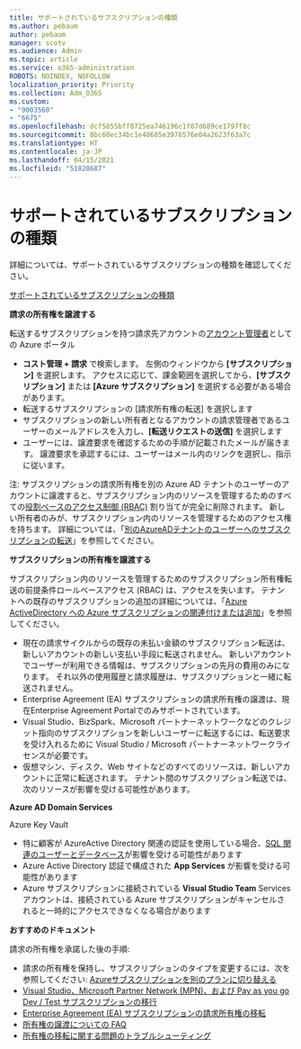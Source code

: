 ```yaml
---
title: サポートされているサブスクリプションの種類
ms.author: pebaum
author: pebaum
manager: scotv
ms.audience: Admin
ms.topic: article
ms.service: o365-administration
ROBOTS: NOINDEX, NOFOLLOW
localization_priority: Priority
ms.collection: Adm_O365
ms.custom:
- "9003560"
- "6675"
ms.openlocfilehash: dcf5855bff8725ea746196c1f07d689ce1797f8c
ms.sourcegitcommit: 8bc60ec34bc1e40685e3976576e04a2623f63a7c
ms.translationtype: HT
ms.contentlocale: ja-JP
ms.lasthandoff: 04/15/2021
ms.locfileid: "51820687"
---
```

# <a name="supported-subscription-types"></a>サポートされているサブスクリプションの種類

詳細については、サポートされているサブスクリプションの種類を確認してください。

[サポートされているサブスクリプションの種類](https://docs.microsoft.com/azure/billing/billing-subscription-transfer?WT.mc_id=Portal-Microsoft_Azure_Support#supported-subscription-types)

**請求の所有権を譲渡する**

転送するサブスクリプションを持つ請求先アカウントの[アカウント管理者](https://ms.portal.azure.com/)としての Azure ポータル

- **コスト管理 + 請求** で検索します。 左側のウィンドウから **[サブスクリプション]** を選択します。 アクセスに応じて、課金範囲を選択してから、**[サブスクリプション]** または **[Azure サブスクリプション]** を選択する必要がある場合があります。
- 転送するサブスクリプションの [請求所有権の転送] を選択します
- サブスクリプションの新しい所有者となるアカウントの請求管理者であるユーザーのメールアドレスを入力し、**[転送リクエストの送信]** を選択します
- ユーザーには、譲渡要求を確認するための手順が記載されたメールが届きます。 譲渡要求を承認するには、ユーザーはメール内のリンクを選択し、指示に従います。

注: サブスクリプションの請求所有権を別の Azure AD テナントのユーザーのアカウントに譲渡すると、サブスクリプション内のリソースを管理するためのすべての[役割ベースのアクセス制御 (RBAC)](https://docs.microsoft.com/azure/role-based-access-control/overview?WT.mc_id=Portal-Microsoft_Azure_Support) 割り当てが完全に削除されます。 新しい所有者のみが、サブスクリプション内のリソースを管理するためのアクセス権を持ちます。 詳細については、「[別のAzureADテナントのユーザーへのサブスクリプションの転送](https://docs.microsoft.com/azure/active-directory/managed-identities-azure-resources/known-issues?WT.mc_id=Portal-Microsoft_Azure_Support)」を参照してください。

**サブスクリプションの所有権を譲渡する**

サブスクリプション内のリソースを管理するためのサブスクリプション所有権転送の前提条件ロールベースアクセス (RBAC) は、アクセスを失います。 テナントへの既存のサブスクリプションの追加の詳細については、「[Azure ActiveDirectory への Azure サブスクリプションの関連付けまたは追加](https://docs.microsoft.com/azure/active-directory/fundamentals/active-directory-how-subscriptions-associated-directory?WT.mc_id=Portal-Microsoft_Azure_Support)」を参照してください。

- 現在の請求サイクルからの既存の未払い金額のサブスクリプション転送は、新しいアカウントの新しい支払い手段に転送されません。 新しいアカウントでユーザーが利用できる情報は、サブスクリプションの先月の費用のみになります。 それ以外の使用履歴と請求履歴は、サブスクリプションと一緒に転送されません。
- Enterprise Agreement (EA) サブスクリプションの請求所有権の譲渡は、現在Enterprise Agreement Portalでのみサポートされています。
- Visual Studio、BizSpark、Microsoft パートナーネットワークなどのクレジット指向のサブスクリプションを新しいユーザーに転送するには、転送要求を受け入れるために Visual Studio / Microsoft パートナーネットワークライセンスが必要です。
- 仮想マシン、ディスク、Web サイトなどのすべてのリソースは、新しいアカウントに正常に転送されます。 テナント間のサブスクリプション転送では、次のリソースが影響を受ける可能性があります。

**Azure AD Domain Services**

Azure Key Vault

- 特に顧客が AzureActive Directory 関連の認証を使用している場合、[SQL 関連のユーザーとデータベース](https://docs.microsoft.com/azure/sql-database/sql-database-aad-authentication-configure?WT.mc_id=Portal-Microsoft_Azure_Support)が影響を受ける可能性があります
- Azure Active Directory 認証で構成された **App Services** が影響を受ける可能性があります
- Azure サブスクリプションに接続されている **Visual Studio Team** Services アカウントは、接続されている Azure サブスクリプションがキャンセルされると一時的にアクセスできなくなる場合があります

**おすすめのドキュメント**

請求の所有権を承諾した後の手順:

- 請求の所有権を保持し、サブスクリプションのタイプを変更するには、次を参照してください: [Azureサブスクリプションを別のプランに切り替える](https://docs.microsoft.com/azure/billing/billing-how-to-switch-azure-offer?WT.mc_id=Portal-Microsoft_Azure_Support)
- [Visual Studio、Microsoft Partner Network (MPN)、および Pay as you go Dev / Test サブスクリプションの移行](https://docs.microsoft.com/azure/billing/billing-subscription-transfer?WT.mc_id=Portal-Microsoft_Azure_Support#transferring-visual-studio-microsoft-partner-network-mpn-and-pay-as-you-go-devtest-subscriptions)
- [Enterprise Agreement (EA) サブスクリプションの請求所有権の移転](https://docs.microsoft.com/azure/billing/billing-subscription-transfer?WT.mc_id=Portal-Microsoft_Azure_Support#transfer-billing-ownership-of-enterprise-agreement-ea-subscriptions)
- [所有権の譲渡についての FAQ](https://docs.microsoft.com/azure/billing/billing-subscription-transfer?WT.mc_id=Portal-Microsoft_Azure_Support#frequently-asked-questions-faq-for-senders)
- [所有権の移転に関する問題のトラブルシューティング](https://docs.microsoft.com/azure/billing/billing-subscription-transfer?WT.mc_id=Portal-Microsoft_Azure_Support#troubleshooting)
